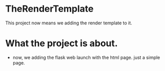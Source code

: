 # TheRenderTemplate
This project now means we adding the render template to it. 

# What the project is about.
- now, we adding the flask web launch with the html page. just a simple page.
